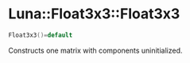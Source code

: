 # Luna::Float3x3::Float3x3

```c++
Float3x3()=default
```

Constructs one matrix with components uninitialized. 

